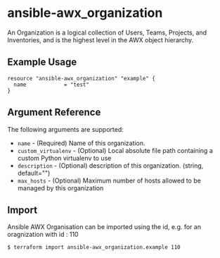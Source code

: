 # ansible-awx_organization
An Organization is a logical collection of Users, Teams, Projects, and Inventories, and is the highest level in the AWX object hierarchy.

## Example Usage

```hcl
resource "ansible-awx_organization" "example" {
  name            = "test"
}
```

## Argument Reference

The following arguments are supported:

* `name` - (Required)  Name of this organization.
* `custom_virtualenv` - (Optional) Local absolute file path containing a custom Python virtualenv to use
* `description` - (Optional) description of this organization. (string, default="")
* `max_hosts` - (Optional) Maximum number of hosts allowed to be managed by this organization

## Import

Ansible AWX Organisation can be imported using the id, e.g. for an oragnization with id : 110 

```sh
$ terraform import ansible-awx_organization.example 110
```
